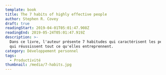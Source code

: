 ```yaml
---
template: book
title: The 7 habits of highly effective people
author: Stephen R. Covey
draft: true
readingStart: 2019-04-01T05:01:47.908Z
readingEnd: 2019-05-24T05:01:47.919Z
description: >-
  Dans ce livre, l'auteur présente 7 habitudes qui caractérisent les personnes
  qui réussissent tout ce qu'elles entreprennent.
category: Développement personnel
tags:
  - Productivité
thumbnail: /media/7-habits.jpg
---
```


